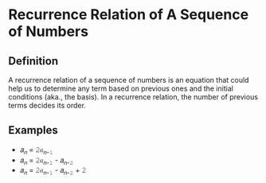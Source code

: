 # Recurrence Relation of A Sequence of Numbers

## Definition

A recurrence relation of a sequence of numbers is an equation that could help us to determine any term based on previous ones and the initial conditions (aka., the basis). In a recurrence relation, the number of previous terms decides its order. 

## Examples

- 𝑎<sub>𝑛</sub> = 𝟸𝑎<sub>𝑛-𝟷</sub> 
- 𝑎<sub>𝑛</sub> = 𝟸𝑎<sub>𝑛-𝟷</sub> - 𝑎<sub>𝑛-𝟸</sub>
- 𝑎<sub>𝑛</sub> = 𝟸𝑎<sub>𝑛-𝟷</sub> - 𝑎<sub>𝑛-𝟸</sub> + 𝟸